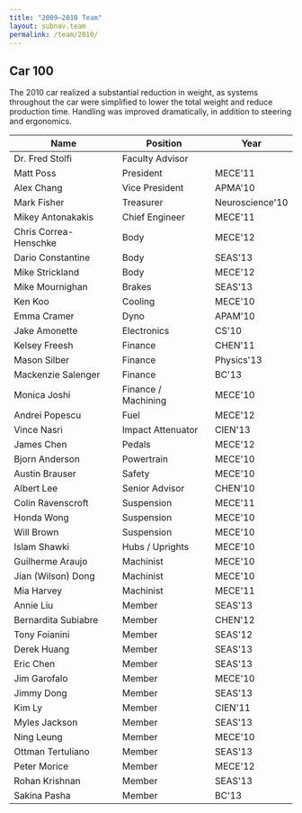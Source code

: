 ```yaml
---
title: "2009–2010 Team"
layout: subnav.team
permalink: /team/2010/
---
```


## Car 100

The 2010 car realized a substantial reduction in weight, as systems throughout the car were simplified to lower the total weight and reduce production time. Handling was improved dramatically, in addition to steering and ergonomics.

<table>
  <thead><tr>
    <th>Name</th>
    <th>Position</th>
    <th>Year</th>
  </tr></thead>
  <tbody>
    <tr><td>Dr. Fred Stolfi</td><td>Faculty Advisor</td><td>&nbsp;</td></tr>
    <tr><td>Matt Poss</td><td>President</td><td>MECE'11</td></tr>
    <tr><td>Alex Chang</td><td>Vice President</td><td>APMA'10</td></tr>
    <tr><td>Mark Fisher</td><td>Treasurer</td><td>Neuroscience'10</td></tr>
    <tr><td>Mikey Antonakakis</td><td>Chief Engineer</td><td>MECE'11</td></tr>
    <tr><td>Chris Correa-Henschke</td><td>Body</td><td>MECE'12</td></tr>
    <tr><td>Dario Constantine</td><td>Body</td><td>SEAS'13</td></tr>
    <tr><td>Mike Strickland</td><td>Body</td><td>MECE'12</td></tr>
    <tr><td>Mike Mournighan</td><td>Brakes</td><td>SEAS'13</td></tr>
    <tr><td>Ken Koo</td><td>Cooling</td><td>MECE'10</td></tr>
    <tr><td>Emma Cramer</td><td>Dyno</td><td>APAM'10</td></tr>
    <tr><td>Jake Amonette</td><td>Electronics</td><td>CS'10</td></tr>
    <tr><td>Kelsey Freesh</td><td>Finance</td><td>CHEN'11</td></tr>
    <tr><td>Mason Silber</td><td>Finance</td><td>Physics'13</td></tr>
    <tr><td>Mackenzie Salenger</td><td>Finance</td><td>BC'13</td></tr>
    <tr><td>Monica Joshi</td><td>Finance / Machining</td><td>MECE'10</td></tr>
    <tr><td>Andrei Popescu</td><td>Fuel</td><td>MECE'12</td></tr>
    <tr><td>Vince Nasri</td><td>Impact Attenuator</td><td>CIEN'13</td></tr>
    <tr><td>James Chen</td><td>Pedals</td><td>MECE'12</td></tr>
    <tr><td>Bjorn Anderson</td><td>Powertrain</td><td>MECE'10</td></tr>
    <tr><td>Austin Brauser</td><td>Safety</td><td>MECE'10</td></tr>
    <tr><td>Albert Lee</td><td>Senior Advisor</td><td>CHEN'10</td></tr>
    <tr><td>Colin Ravenscroft</td><td>Suspension</td><td>MECE'11</td></tr>
    <tr><td>Honda Wong</td><td>Suspension</td><td>MECE'10</td></tr>
    <tr><td>Will Brown</td><td>Suspension</td><td>MECE'10</td></tr>
    <tr><td>Islam Shawki</td><td>Hubs / Uprights</td><td>MECE'10</td></tr>
    <tr><td>Guilherme Araujo</td><td>Machinist</td><td>MECE'10</td></tr>
    <tr><td>Jian (Wilson) Dong</td><td>Machinist</td><td>MECE'10</td></tr>
    <tr><td>Mia Harvey</td><td>Machinist</td><td>MECE'11</td></tr>
    <tr><td>Annie Liu</td><td>Member</td><td>SEAS'13</td></tr>
    <tr><td>Bernardita Subiabre</td><td>Member</td><td>CHEN'12</td></tr>
    <tr><td>Tony Foianini</td><td>Member</td><td>SEAS'12</td></tr>
    <tr><td>Derek Huang</td><td>Member</td><td>SEAS'13</td></tr>
    <tr><td>Eric Chen</td><td>Member</td><td>SEAS'13</td></tr>
    <tr><td>Jim Garofalo</td><td>Member</td><td>MECE'10</td></tr>
    <tr><td>Jimmy Dong</td><td>Member</td><td>SEAS'13</td></tr>
    <tr><td>Kim Ly</td><td>Member</td><td>CIEN'11</td></tr>
    <tr><td>Myles Jackson</td><td>Member</td><td>SEAS'13</td></tr>
    <tr><td>Ning Leung</td><td>Member</td><td>MECE'10</td></tr>
    <tr><td>Ottman Tertuliano</td><td>Member</td><td>SEAS'13</td></tr>
    <tr><td>Peter Morice</td><td>Member</td><td>MECE'12</td></tr>
    <tr><td>Rohan Krishnan</td><td>Member</td><td>SEAS'13</td></tr>
    <tr><td>Sakina Pasha</td><td>Member</td><td>BC'13</td></tr> 
  </tbody>
</table>